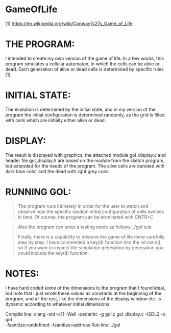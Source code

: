 # GameOfLife

[1] https://en.wikipedia.org/wiki/Conway%27s_Game_of_Life

# THE PROGRAM:
I intended to create my own version of the game of life.
In a few words, this program simulates a cellular automaton, in which the cells can be alive or dead.
Each generation of alive or dead cells is determined by specific rules [1]

# INITIAL STATE:
The evolution is determined by the initial state, and in my version of the program the initial configuration
is determined randomly, as the grid is filled with cells which are initially either alive or dead.

# DISPLAY:
The result is displayed with graphics, the attached module gol_display.c and header file gol_display.h
are based on the module from the sketch program, but extended for the needs of the program.
The alive cells are denoted with dark blue color and the dead with light grey color.

# RUNNING GOL:
> The program runs infinetely in order for the user to watch and observe how the specific random initial 
configuration of cells evolves in time. Of course, the program can be terminated with CNTR+C

> Also the program can enter a testing mode as follows:    ./gol test

> Finally, there is a capability to observe the game of life more carefully step by step. 
I have commented a key(d) function into the int main(), so if you want to inspect the simulation generation by generation 
you could include the key(d) function.

# NOTES:
I have hard coded some of the dimensions to the program that I found ideal, but note that I just wrote these 
values as constants at the beginning of the program, and all the rest, like the dimensions of the display window etc. 
is dynamic according to whatever initial dimensions.


Compile line:	clang -std=c11 -Wall -pedantic -g gol.c gol_display.c -lSDL2 -o gol \
	    -fsanitize=undefined -fsanitize=address
Run line:	./gol
